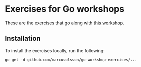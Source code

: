# Exercises for Go workshops

These are the exercises that go along with [this workshop](https://github.com/marcusolsson/go-workshop).

## Installation

To install the exercises locally, run the following:

```
go get -d github.com/marcusolsson/go-workshop-exercises/...
```
